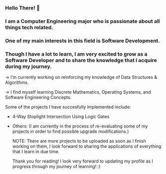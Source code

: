 ### Hello There! 👋

### I am a Computer Engineering major who is passionate about all things tech related.

### One of my main interests in this field is Software Development.

### Though I have a lot to learn, I am very excited to grow as a Software Developer and to share the knowledge that I acquire during my journey.

 
 
 -> I’m currently working on reinforcing my knowledge of Data Structures & Algorithms.
 
 -> I find myself learning Discrete Mathematics, Operating Systems, and Software Engineering Concepts.

 Some of the projects I have succesfully implemented include:
   - 4-Way Stoplight Intersection Using Logic Gates
   - Others: (I am currently in the process of re-evaluating some of my projects in order to find possible upgrade modifications.)

     NOTE: There are more projects to be uploaded as soon as I finish working on them, I look forward to sharing the applications of
           everything that I learn in due time.

     Thank you for reading! I look very forward to updating my profile as I progress through my journey of learning! :) 
 


